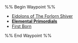 ---
---

%% Begin Waypoint %%

* [Eidolons of The Forlorn Shiver](Eidolons%20of%20The%20Forlorn%20Shiver.md)
* **[Elemental Primordials](Elemental%20Primordials/Elemental%20Primordials.md)**
* [First Born](First%20Born.md)

%% End Waypoint %%
